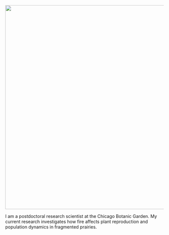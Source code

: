 
<img src="https://jaredjbeck.github.io/images/jbFire2021.jpg"  align="center" width="650">
      
I am a postdoctoral research scientist at the Chicago Botanic Garden. My current research investigates how fire affects plant reproduction and population dynamics in fragmented prairies.
